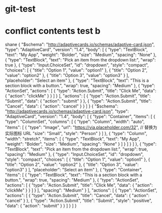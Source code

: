 # git-test

# conflict contents test b
shane
{
    "$schema": "http://adaptivecards.io/schemas/adaptive-card.json",
    "type": "AdaptiveCard",
    "version": "1.4",
    "body": [
        {
            "type": "TextBlock",
            "text": "My App",
            "weight": "Bolder",
            "size": "Medium",
            "spacing": "None"
        },
        {
            "type": "TextBlock",
            "text": "Pick an item from the dropdown list:",
            "wrap": true
        },
        {
            "type": "Input.ChoiceSet",
            "id": "dropdown",
            "style": "compact",
            "choices": [
                { "title": "Option 1", "value": "option1" },
                { "title": "Option 2", "value": "option2" },
                { "title": "Option 3", "value": "option3" }
            ],
            "placeholder": "Select an item"
        },
        {
            "type": "TextBlock",
            "text": "This is a section block with a button.",
            "wrap": true,
            "spacing": "Medium"
        },
        {
            "type": "ActionSet",
            "actions": [
                {
                    "type": "Action.Submit",
                    "title": "Click Me",
                    "data": {
                        "action": "clickMe"
                    }
                }
            ]
        }
    ],
    "actions": [
        {
            "type": "Action.Submit",
            "title": "Submit",
            "data": {
                "action": "submit"
            }
        },
        {
            "type": "Action.Submit",
            "title": "Cancel",
            "data": {
                "action": "cancel"
            }
        }
    ]
}
{
    "$schema": "http://adaptivecards.io/schemas/adaptive-card.json",
    "type": "AdaptiveCard",
    "version": "1.4",
    "body": [
        {
            "type": "Container",
            "items": [
                {
                    "type": "ColumnSet",
                    "columns": [
                        {
                            "type": "Column",
                            "width": "auto",
                            "items": [
                                {
                                    "type": "Image",
                                    "url": "https://via.placeholder.com/32", // 替换为实际图标 URL
                                    "size": "Small",
                                    "style": "Person"
                                }
                            ]
                        },
                        {
                            "type": "Column",
                            "width": "stretch",
                            "items": [
                                {
                                    "type": "TextBlock",
                                    "text": "My App",
                                    "weight": "Bolder",
                                    "size": "Medium",
                                    "spacing": "None"
                                }
                            ]
                        }
                    ]
                }
            ]
        },
        {
            "type": "TextBlock",
            "text": "Pick an item from the dropdown list:",
            "wrap": true,
            "spacing": "Medium"
        },
        {
            "type": "Input.ChoiceSet",
            "id": "dropdown",
            "style": "compact",
            "choices": [
                { "title": "Option 1", "value": "option1" },
                { "title": "Option 2", "value": "option2" },
                { "title": "Option 3", "value": "option3" }
            ],
            "placeholder": "Select an item"
        },
        {
            "type": "Container",
            "items": [
                {
                    "type": "TextBlock",
                    "text": "This is a section block with a button.",
                    "wrap": true,
                    "spacing": "Medium"
                },
                {
                    "type": "ActionSet",
                    "actions": [
                        {
                            "type": "Action.Submit",
                            "title": "Click Me",
                            "data": {
                                "action": "clickMe"
                            }
                        }
                    ]
                }
            ],
            "spacing": "Medium"
        }
    ],
    "actions": [
        {
            "type": "ActionSet",
            "actions": [
                {
                    "type": "Action.Submit",
                    "title": "Cancel",
                    "data": {
                        "action": "cancel"
                    }
                },
                {
                    "type": "Action.Submit",
                    "title": "Submit",
                    "style": "positive",
                    "data": {
                        "action": "submit"
                    }
                }
            ]
        }
    ]
}
